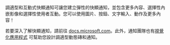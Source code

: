 ﻿調適型和互動式快顯通知可讓您建立彈性的快顯通知，並包含更多內容、選擇性內嵌影像和選擇性使用者互動。您可以使用圖片、按鈕、文字輸入、動作及更多內容！

若要深入了解快顯通知，請前往 [docs.microsoft.com](https://docs.microsoft.com/zh-tw/windows/uwp/controls-and-patterns/tiles-and-notifications-adaptive-interactive-toasts)。此外，通知團隊也有[視覺化應用程式](https://docs.microsoft.com/zh-tw/windows/uwp/controls-and-patterns/tiles-and-notifications-notifications-visualizer) 可幫助您設計調適型動態磚和通知。
